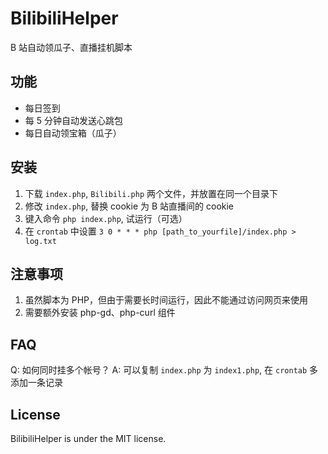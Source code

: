 # BilibiliHelper
B 站自动领瓜子、直播挂机脚本

## 功能
 - 每日签到
 - 每 5 分钟自动发送心跳包
 - 每日自动领宝箱（瓜子）

## 安装
 1. 下载 `index.php`, `Bilibili.php` 两个文件，并放置在同一个目录下
 2. 修改 `index.php`, 替换 cookie 为 B 站直播间的 cookie
 3. 键入命令 `php index.php`, 试运行（可选）
 4. 在 `crontab` 中设置 `3 0 * * * php [path_to_yourfile]/index.php > log.txt`

## 注意事项
 1. 虽然脚本为 PHP，但由于需要长时间运行，因此不能通过访问网页来使用
 2. 需要额外安装 php-gd、php-curl 组件

## FAQ

Q: 如何同时挂多个帐号？
A: 可以复制 `index.php` 为 `index1.php`, 在 `crontab` 多添加一条记录

## License
BilibiliHelper is under the MIT license.

